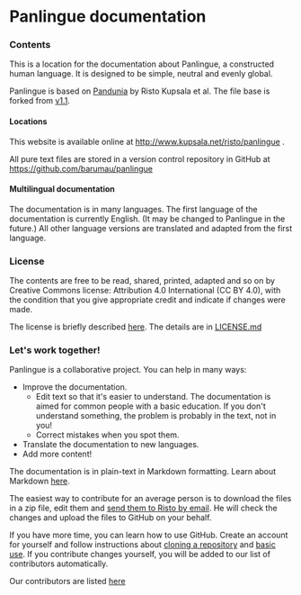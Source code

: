 # Panlingue documentation

### Contents

This is a location for the documentation about Panlingue, a constructed human language.
It is designed to be simple, neutral and evenly global.

Panlingue is based on [Pandunia](https://github.com/barumau/pandunia) by Risto Kupsala et al.
The file base is forked from [v1.1](https://github.com/barumau/pandunia/releases/tag/v1.1).

#### Locations

This website is available online at http://www.kupsala.net/risto/panlingue .

All pure text files are stored in a version control repository in GitHub at https://github.com/barumau/panlingue

#### Multilingual documentation

The documentation is in many languages.
The first language of the documentation is currently English.
(It may be changed to Panlingue in the future.)
All other language versions are translated and adapted from the first language.

### License

The contents are free to be read, shared, printed, adapted and so on by Creative Commons license: Attribution 4.0 International (CC BY 4.0),
with the condition that you give appropriate credit and indicate if changes were made.

The license is briefly described [here](https://creativecommons.org/licenses/by/4.0/deed.en).
The details are in [LICENSE.md](LICENSE.md)

### Let's work together!

Panlingue is a collaborative project. You can help in many ways:

- Improve the documentation.
   - Edit text so that it's easier to understand.
     The documentation is aimed for common people with a basic education.
 	 If you don't understand something, the problem is probably in the text, not in you!
   - Correct mistakes when you spot them.
- Translate the documentation to new languages.
- Add more content!

The documentation is in plain-text in Markdown formatting.
Learn about Markdown [here](https://guides.github.com/features/mastering-markdown/).

The easiest way to contribute for an average person is to download the files in a zip file, edit them and [send them to Risto by email](mailto:risto@kupsala.net).
He will check the changes and upload the files to GitHub on your behalf.

If you have more time, you can learn how to use GitHub.
Create an account for yourself and follow instructions about [cloning a repository](https://guides.github.com/activities/forking/) and [basic use](https://guides.github.com/activities/hello-world/).
If you contribute changes yourself, you will be added to our list of contributors automatically.

Our contributors are listed [here](https://github.com/barumau/panlingue/graphs/contributors)

